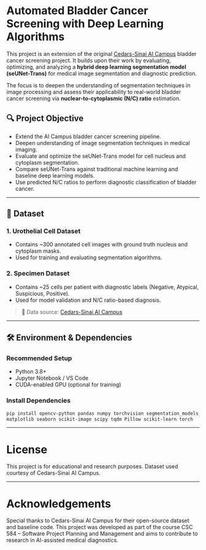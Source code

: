 # Automated Bladder Cancer Screening with Deep Learning Algorithms

This project is an extension of the original [Cedars-Sinai AI Campus](https://github.com/jlevy44/Cedars_AI_Campus_Tutorials) bladder cancer screening project. It builds upon their work by evaluating, optimizing, and analyzing a **hybrid deep learning segmentation model (seUNet-Trans)** for medical image segmentation and diagnostic prediction.

The focus is to deepen the understanding of segmentation techniques in image processing and assess their applicability to real-world bladder cancer screening via **nuclear-to-cytoplasmic (N/C) ratio** estimation.

## 🔍 Project Objective

- Extend the AI Campus bladder cancer screening pipeline.
- Deepen understanding of image segmentation techniques in medical imaging.
- Evaluate and optimize the seUNet-Trans model for cell nucleus and cytoplasm segmentation.
- Compare seUNet-Trans against traditional machine learning and baseline deep learning models.
- Use predicted N/C ratios to perform diagnostic classification of bladder cancer.

---

## 📁 Dataset

### 1. Urothelial Cell Dataset
- Contains ~300 annotated cell images with ground truth nucleus and cytoplasm masks.
- Used for training and evaluating segmentation algorithms.

### 2. Specimen Dataset
- Contains ~25 cells per patient with diagnostic labels (Negative, Atypical, Suspicious, Positive).
- Used for model validation and N/C ratio-based diagnosis.

> 📌 Data source: [Cedars-Sinai AI Campus](https://github.com/jlevy44/Cedars_AI_Campus_Tutorials/tree/main/Project2)

---

## 🛠️ Environment & Dependencies

### Recommended Setup
- Python 3.8+
- Jupyter Notebook / VS Code
- CUDA-enabled GPU (optional for training)

### Install Dependencies

```bash
pip install opencv-python pandas numpy torchvision segmentation_models_pytorch \
matplotlib seaborn scikit-image scipy tqdm Pillow scikit-learn torch
```

---

# License
This project is for educational and research purposes. Dataset used courtesy of Cedars-Sinai AI Campus.

---

# Acknowledgements
Special thanks to Cedars-Sinai AI Campus for their open-source dataset and baseline code.
This project was developed as part of the course CSC 584 – Software Project Planning and Management and aims to contribute to research in AI-assisted medical diagnostics.
